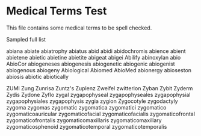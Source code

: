 # Medical Terms Test

This file contains some medical terms to be spell checked.

Sampled full list

abiana
abiate
abiatrophy
abiatus
abid
abidi
abidochromis
abience
abient
abietene
abietic
abietine
abietite
abigeat
abigei
Abilify
abinoxylan
abio
AbioCor
abiogeneses
abiogenesis
abiogenetic
abiogenic
abiogenist
abiogenous
abiogeny
Abiological
Abiomed
AbioMed
abionergy
abioseston
abiosis
abiotic
abiotically

ZUMI
Zung
Zunrisa
Zuntz's
Zuplenz
Zweifel
zwitterion
Zyban
Zybit
Zyderm
Zydis
Zydone
Zyflo
zygal
zygapophyseal
zygapophyseales
zygapophysial
zygapophysiales
zygapophysis
zygia
zygion
Zygocotyle
zygodactyly
zygoma
zygomas
zygomatic
zygomatica
zygomatici
zygomatico
zygomaticoauricular
zygomaticofacial
zygomaticofacialis
zygomaticofrontal
zygomaticofrontalis
zygomaticomaxillaris
zygomaticomaxillary
zygomaticosphenoid
zygomaticotemporal
zygomaticotemporalis
